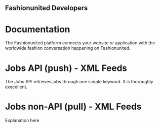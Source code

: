 Fashionunited Developers
------------------------

Documentation
=============
The Fashionunited platform connects your website or application with the worldwide fashion conversation happening on Fashionunited.

Jobs API (push) - XML Feeds
===
The Jobs API retrieves jobs through one simple keyword. It is thoroughly execellent.

Jobs non-API (pull) - XML Feeds
=======
Explanation here














<!---
Fashionunited for Websites
==========================
Fashionunited for Websites is a suite of embeddable widgets, buttons, and client-side scripting tools to integrate Fashionunited and display jobs on your website or JavaScript application, including the Universal Job Apply Button, Embedded Jobs, and Embedded Job Timelines.

OAuth
=====
Use our OAuth endpoints to connect users to Fashionunited and send secure, authorized requests to the Fashionunited API.

REST APIs
=========
The REST APIs provides programmatic access to read and write Fashionunited data. Author a new Job, read job data, and more. The REST API identifies Fashionunited applications and users using OAuth; responses are available in XML.

-->
